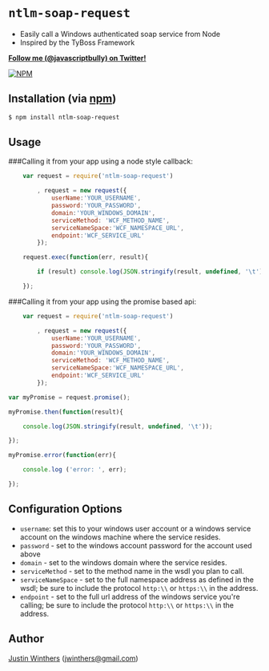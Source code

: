 # `ntlm-soap-request`

- Easily call a Windows authenticated soap service from Node
- Inspired by the TyBoss Framework

**[Follow me (@javascriptbully) on Twitter!](https://twitter.com/intent/user?screen_name=javascriptbully)**

[![NPM](https://nodei.co/npm/ntlm-soap-request.png?downloads=true&stars=true)](https://nodei.co/npm/ntlm-soap-request/)


## Installation (via [npm](https://npmjs.org/package/ntlm-soap-request))

```bash
$ npm install ntlm-soap-request
```

## Usage

###Calling it from your app using a node style callback:

````javascript
    var request = require('ntlm-soap-request')

        , request = new request({
            userName:'YOUR_USERNAME',
            password:'YOUR_PASSWORD',
            domain:'YOUR_WINDOWS_DOMAIN',
            serviceMethod: 'WCF_METHOD_NAME',
            serviceNameSpace:'WCF_NAMESPACE_URL',
            endpoint:'WCF_SERVICE_URL'
        });

    request.exec(function(err, result){

        if (result) console.log(JSON.stringify(result, undefined, '\t'));

    });
````

###Calling it from your app using the promise based api:

````javascript
    var request = require('ntlm-soap-request')

        , request = new request({
            userName:'YOUR_USERNAME',
            password:'YOUR_PASSWORD',
            domain:'YOUR_WINDOWS_DOMAIN',
            serviceMethod: 'WCF_METHOD_NAME',
            serviceNameSpace:'WCF_NAMESPACE_URL',
            endpoint:'WCF_SERVICE_URL'
        });

var myPromise = request.promise();

myPromise.then(function(result){

    console.log(JSON.stringify(result, undefined, '\t'));

});

myPromise.error(function(err){

    console.log ('error: ', err);

});
````

## Configuration Options

* `username`: set this to your windows user account or a windows service account on the windows machine where the service resides.
* `password` - set to the windows account password for the account used above
* `domain` - set to the windows domain where the service resides.
* `serviceMethod` - set to the method name in the wsdl you plan to call.
* `serviceNameSpace` - set to the full namespace address as defined in the wsdl; be sure to include the protocol `http:\\` or `https:\\` in the address.
* `endpoint` - set to the full url address of the windows service you're calling; be sure to include the protocol `http:\\` or `https:\\` in the address.


## Author

[Justin Winthers](https://github.com/JustinWinthers) ([jwinthers@gmail.com](mailto:jwinthers@gmail.com))